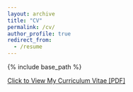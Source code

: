 ```yaml
---
layout: archive
title: "CV"
permalink: /cv/
author_profile: true
redirect_from:
  - /resume
---
```


{% include base_path %}

[Click to View My Curriculum Vitae [PDF]](http://Yinsight.github.io/files/CV_Jan20_Yunting_Yin.pdf)
